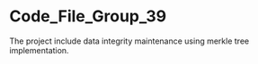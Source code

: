 # Code_File_Group_39
The project include data integrity maintenance using merkle tree implementation.
